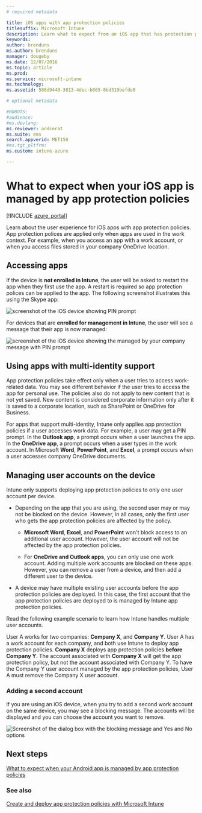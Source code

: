 ```yaml
---
# required metadata

title: iOS apps with app protection policies
titlesuffix: Microsoft Intune
description: Learn what to expect from an iOS app that has protection policies.
keywords:
author: brenduns
ms.author: brenduns
manager: dougeby
ms.date: 12/07/2016
ms.topic: article
ms.prod:
ms.service: microsoft-intune
ms.technology:
ms.assetid: 586d9440-3813-4dec-b865-8bd319befde0

# optional metadata

#ROBOTS:
#audience:
#ms.devlang:
ms.reviewer: andcerat
ms.suite: ems
search.appverid: MET150
#ms.tgt_pltfrm:
ms.custom: intune-azure

---
```


# What to expect when your iOS app is managed by app protection policies

[!INCLUDE [azure_portal](./includes/azure_portal.md)]

Learn about the user experience for iOS apps with app protection policies. App protection polices are applied only when apps are used in the work context. For example, when you access an app with a work account, or when you access files stored in your company OneDrive location.
##  Accessing apps

If the device is **not enrolled in Intune**, the user will be asked to restart the app when they first use the app.  A restart is required so app protection polices can be applied to the app. The following screenshot illustrates this using the Skype app:


![screenshot of the iOS device showing PIN prompt](./media/ios-pin-prompt.png)

For devices that are **enrolled for management in Intune**, the user will see a message that their app is now managed:

![screenshot of the iOS device showing the managed by your company message with PIN prompt](./media/ios-managed-devices-pin-prompt.png)

##  Using apps with multi-identity support

App protection policies take effect only when a user tries to access work-related data. You may see different behavior if the user tries to access the app for personal use. The policies also do not apply to new content that is not yet saved. New content is considered corporate information only after it is saved to a corporate location, such as SharePoint or OneDrive for Business.

For apps that support multi-identity, Intune only applies app protection policies if a user accesses work data.  For example, a user may get a PIN prompt.  In the **Outlook app**, a prompt occurs when a user launches the app. In the **OneDrive app**, a prompt occurs when a user types in the work account.  In Microsoft **Word**, **PowerPoint**, and **Excel**, a prompt occurs when a user accesses company OneDrive documents.
##  Managing user accounts on the device

Intune only supports deploying app protection policies to only one user account per device.

* Depending on the app that you are using, the second user may or may not be blocked on the device. However, in all cases, only the first user who gets the app protection policies are affected by the policy.
  * **Microsoft Word**, **Excel**, and **PowerPoint** won't block access to an additional user account. However, the user account will not be affected by the app protection policies.

  * For **OneDrive and Outlook apps**, you can only use one work account.  Adding multiple work accounts are blocked on these apps.  However, you can remove a user from a device, and then add a different user to the device.

* A device may have multiple existing user accounts before the app protection policies are deployed. In this case, the first account that the app protection policies are deployed to is managed by Intune app protection policies.


Read the following example scenario to learn how Intune handles multiple user accounts.

User A works for two companies: **Company X**, and **Company Y**. User A has a work account for each company, and both use Intune to deploy app protection policies. **Company X** deploys app protection policies **before** **Company Y**. The account associated with **Company X** will get the app protection policy, but not the account associated with Company Y. To have the Company Y user account managed by the app protection policies, User A must remove the Company X user account.
### Adding a second account

If you are using an iOS device, when you try to add a second work account on the same device, you may see a blocking message.  The accounts will be displayed and you can choose the account you want to remove.

![Screenshot of the dialog box with the blocking message and Yes and No options](./media/ios-switch-user.PNG)

## Next steps
[What to expect when your Android app is managed by app protection policies](app-protection-enabled-apps-android.md)
### See also
[Create and deploy app protection policies with Microsoft Intune](app-protection-policies.md)
